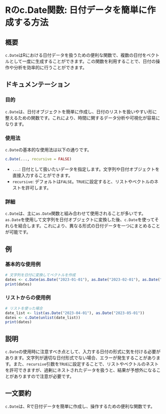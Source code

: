 <!--
Meta Description: # Rのc.Date関数: 日付データを簡単に作成する方法 ## 概要 `c.Date`はRにおける日付データを扱うための便利な関数で、複数の日付をベクトルとして一度に生成することができます。この関数を利用することで、日付の操作や分析を効率的に行うことができます。 ## ドキュメンテーション ###...
Meta Keywords: date, 2023, dates, recursive, これにより
-->

# Rのc.Date関数: 日付データを簡単に作成する方法

## 概要
`c.Date`はRにおける日付データを扱うための便利な関数で、複数の日付をベクトルとして一度に生成することができます。この関数を利用することで、日付の操作や分析を効率的に行うことができます。

## ドキュメンテーション
### 目的
`c.Date`は、日付オブジェクトを簡単に作成し、日付のリストを扱いやすい形に整えるための関数です。これにより、時間に関するデータ分析や可視化が容易になります。

### 使用法
`c.Date`の基本的な使用法は以下の通りです。

```R
c.Date(..., recursive = FALSE)
```

- `...`: 日付として扱いたいデータを指定します。文字列や日付オブジェクトを直接入力することができます。
- `recursive`: デフォルトは`FALSE`。`TRUE`に設定すると、リストやベクトルのネストを許可します。

### 詳細
`c.Date`は、主に`as.Date`関数と組み合わせて使用されることが多いです。`as.Date`を使用して文字列を日付オブジェクトに変換した後、`c.Date`を使ってそれらを結合します。これにより、異なる形式の日付データを一つにまとめることが可能です。

## 例
### 基本的な使用例

```R
# 文字列を日付に変換してベクトルを作成
dates <- c.Date(as.Date("2023-01-01"), as.Date("2023-02-01"), as.Date("2023-03-01"))
print(dates)
```

### リストからの使用例

```R
# リストを使った場合
date_list <- list(as.Date("2023-04-01"), as.Date("2023-05-01"))
dates <- c.Date(unlist(date_list))
print(dates)
```

## 説明
`c.Date`の使用時に注意すべき点として、入力する日付の形式に気を付ける必要があります。文字列が適切な日付形式でない場合、エラーが発生することがあります。また、`recursive`引数を`TRUE`に設定することで、リストやベクトルのネストを許可できますが、過剰にネストされたデータを扱うと、結果が予想外になることがありますので注意が必要です。

## 一文要約
`c.Date`は、Rで日付データを簡単に作成し、操作するための便利な関数です。